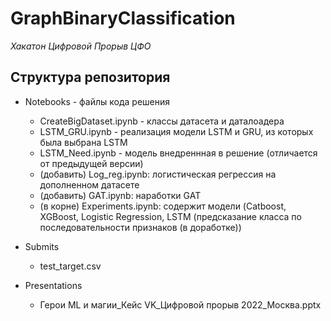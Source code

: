 # GraphBinaryClassification
*Хакатон Цифровой Прорыв ЦФО*

## Структура репозитория
- Notebooks - файлы кода решения
  - CreateBigDataset.ipynb - классы датасета и даталоадера
  - LSTM_GRU.ipynb - реализация модели LSTM и GRU, из которых была выбрана LSTM
  - LSTM_Need.ipynb - модель внедреннная в решение (отличается от предыдущей версии)
  - (добавить) Log_reg.ipynb: логистическая регрессия на дополненном датасете
  - (добавить) GAT.ipynb: наработки GAT
  - (в корне) Experiments.ipynb: содержит модели (Catboost, XGBoost, Logistic Regression, LSTM (предсказание класса по последовательности признаков (в доработке))
  
- Submits
  - test_target.csv
  
- Presentations
  - Герои ML и магии_Кейс VK_Цифровой прорыв 2022_Москва.pptx
